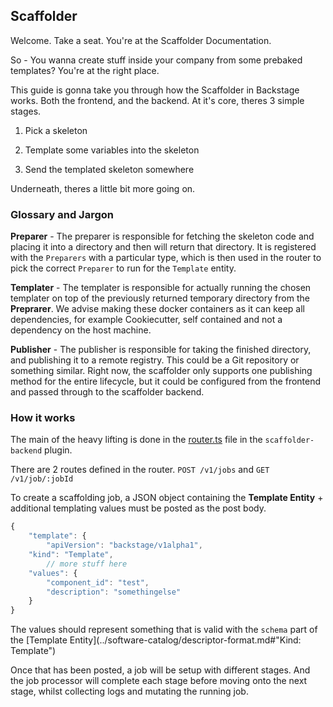 ## Scaffolder

Welcome. Take a seat. You're at the Scaffolder Documentation.

So - You wanna create stuff inside your company from some prebaked templates?
You're at the right place.

This guide is gonna take you through how the Scaffolder in Backstage works. Both
the frontend, and the backend. At it's core, theres 3 simple stages.

1. Pick a skeleton

2. Template some variables into the skeleton

3. Send the templated skeleton somewhere

Underneath, theres a little bit more going on.

### Glossary and Jargon

**Preparer** - The preparer is responsible for fetching the skeleton code and
placing it into a directory and then will return that directory. It is
registered with the `Preparers` with a particular type, which is then used in
the router to pick the correct `Preparer` to run for the `Template` entity.

**Templater** - The templater is responsible for actually running the chosen
templater on top of the previously returned temporary directory from the
**Preprarer**. We advise making these docker containers as it can keep all
dependencies, for example Cookiecutter, self contained and not a dependency on
the host machine.

**Publisher** - The publisher is responsible for taking the finished directory,
and publishing it to a remote registry. This could be a Git repository or
something similar. Right now, the scaffolder only supports one publishing method
for the entire lifecycle, but it could be configured from the frontend and
passed through to the scaffolder backend.

### How it works

The main of the heavy lifting is done in the
[router.ts](https://github.com/spotify/backstage/blob/master/plugins/scaffolder-backend/src/service/router.ts#L93)
file in the `scaffolder-backend` plugin.

There are 2 routes defined in the router. `POST /v1/jobs` and
`GET /v1/job/:jobId`

To create a scaffolding job, a JSON object containing the **Template Entity** +
additional templating values must be posted as the post body.

```js
{
	"template": {
		"apiVersion": "backstage/v1alpha1",
    "kind": "Template",
		// more stuff here
	"values": {
		"component_id": "test",
		"description": "somethingelse"
	}
}
```

The values should represent something that is valid with the `schema` part of
the [Template Entity](../software-catalog/descriptor-format.md#"Kind: Template")

Once that has been posted, a job will be setup with different stages. And the
job processor will complete each stage before moving onto the next stage, whilst
collecting logs and mutating the running job.
